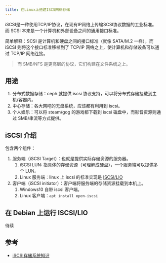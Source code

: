 ```yaml
---
title: 在Linux上搭建ISCS网络存储
---
```


iSCSI是一种使用TCP/IP协议，在现有IP网络上传输SCSI协议数据的工业标准。
而 SCSI 本来是一个计算机和外部设备之间的通用接口标准。

简单解释：SCSI 是计算机和硬盘之间的接口标准（就像 SATA/M.2 一样），而 iSCSI 则将这个接口标准移植到了 TCP/IP 网络之上，使计算机和存储设备可以通过 TCP/IP 网络连接。

>而 SMB/NFS 是更高层的协议，它们构建在文件系统之上。

## 用途

1. 分布式数据存储：ceph 就提供 iscsi 协议支持，可以将分布式存储挂载到主机/容器内。
2. 中心存储：各大网吧的无盘系统，应该都有利用到 iscsi。
3. 个人娱乐：可以将 steam/gog 的游戏都下载到 iscsi 磁盘中，而影音资源则通过 SMB/串流等方式提供。

## iSCSI 介绍

包含两个组件：

1. 服务端（iSCSI Target）：也就是提供实际存储资源的服务器。
   1. iSCSI LUN: 指具体的存储资源（可理解成硬盘），一个服务端可以提供多个 LUN。
   2. Linux 服务端：linux 上 iscsi 的标准实现是 [ISCSI/LIO](https://wiki.archlinux.org/index.php/ISCSI/LIO) 
2. 客户端（iSCSI initiator）：客户端将服务端的存储资源挂载到本机上。
   1. Windows10 自带 iscsi 客户端。
   2. Linux 客户端：`apt install open-iscsi`


## 在 Debian 上运行 ISCSI/LIO

待续

## 参考

- [iSCSI存储系统知识](https://www.cnblogs.com/chris-cp/p/6022383.html)

